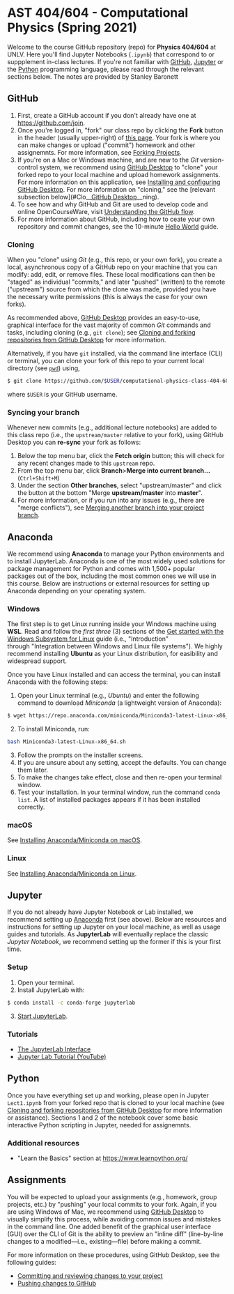 # AST 404/604 - Computational Physics (Spring 2021)
Welcome to the course GitHub repository (repo) for __Physics 404/604__  at UNLV.  Here you'll find Jupyter Notebooks (`.ipynb`) that correspond to or suppplement in-class lectures.  If you're not familiar with [GitHub](#GitHub), [Jupyter](#Jupyter) or the [Python](#Python) programming language, please read through the relevant sections below. The notes are provided by Stanley Baronett

## GitHub
1. First, create a GitHub account if you don't already have one at https://github.com/join.
2. Once you're logged in, "fork" our class repo by clicking the __Fork__ button in the header (usually upper-right) of [this page](https://github.com/zhuzh1983/computational-physics-class-404-604-Spring-2021).  Your fork is where you can make changes or upload ("commit") homework and other assignemnts.  For more information, see [Forking Projects](https://guides.github.com/activities/forking/).
3. If you're on a Mac or Windows machine, and are new to the _Git_ version-control system, we recommend using [GitHub Desktop](https://desktop.github.com/) to "clone" your forked repo to your local machine and upload homework assignments.  For more information on this application, see [Installing and configuring GitHub Desktop](https://docs.github.com/en/desktop/installing-and-configuring-github-desktop).  For more information on "cloning," see the [relevant subsection below](#Clo__[GitHub Desktop](https://desktop.github.com/)__ning).
4. To see how and why GitHub and Git are used to develop code and online OpenCourseWare, visit [Understanding the GitHub flow](https://guides.github.com/introduction/flow/).
5. For more information about GitHub, including how to ceate your own repository and commit changes, see the 10-minute [Hello World](https://guides.github.com/activities/hello-world/) guide.

### Cloning
When you "clone" using _Git_ (e.g., this repo, or your own fork), you create a local, asynchronous copy of a GitHub repo on your machine that you can modify: add, edit, or remove files.  These local modifications can then be "staged" as individual "commits," and later "pushed" (written) to the remote ("upstream") source from which the clone was made, provided you have the necessary write permissions (this is always the case for your own forks).

As recommended above, [GitHub Desktop](https://desktop.github.com/) provides an easy-to-use, graphical interface for the vast majority of common _Git_ commands and tasks, including cloning (e.g., `git clone`); see [Cloning and forking repositories from GitHub Desktop](https://docs.github.com/en/desktop/contributing-and-collaborating-using-github-desktop/cloning-and-forking-repositories-from-github-desktop) for more information.

Alternatively, if you have `git` installed, via the command line interface (CLI) or terminal, you can clone your fork of this repo to your current local directory (see [`pwd`](https://en.wikipedia.org/wiki/Pwd)) using,
```bash
$ git clone https://github.com/$USER/computational-physics-class-404-604-Spring-2021
```
where `$USER` is your GitHub username.

### Syncing your branch
Whenever new commits (e.g., additional lecture notebooks) are added to this class repo (i.e., the `upstream/master` relative to your fork), using GitHub Desktop you can __re-sync__ your fork as follows:
1. Below the top menu bar, click the __Fetch origin__ button; this will check for any recent changes made to this `upstream` repo.
2. From the top menu bar, click __Branch__>__Merge into current branch...__ (`Ctrl+Shift+M`)
3. Under the section __Other branches__, select "upstream/master" and click the button at the bottom "Merge __upstream/master__ into __master__".
4. For more information, or if you run into any issues (e.g., there are "merge conflicts"), see [Merging another branch into your project branch](https://docs.github.com/en/desktop/contributing-and-collaborating-using-github-desktop/syncing-your-branch#merging-another-branch-into-your-project-branch).


## Anaconda
We recommend using __Anaconda__ to manage your Python environments and to install JupyterLab.  Anaconda is one of the most widely used solutions for package management for Python and comes with 1,500+ popular packages out of the box, including the most common ones we will use in this course.  Below are instructions or external resources for setting up Anaconda depending on your operating system.

### Windows
The first step is to get Linux running inside your Windows machine using __WSL__.  Read and follow the _first three_ (3) sections of the [Get started with the Windows Subsystem for Linux](https://docs.microsoft.com/en-us/learn/modules/get-started-with-windows-subsystem-for-linux/) guide (i.e., "Introduction" through "Integration between Windows and Linux file systems").  We highly recommend installing __Ubuntu__ as your Linux distribution, for easibility and widespread support.

Once you have Linux installed and can access the terminal, you can install Anaconda with the following steps:
1. Open your Linux terminal (e.g., _Ubuntu_) and enter the following command to download _Miniconda_ (a lightweight version of Anaconda):
```bash
$ wget https://repo.anaconda.com/miniconda/Miniconda3-latest-Linux-x86_64.sh
```
2. To install Miniconda, run: 
```bash
bash Miniconda3-latest-Linux-x86_64.sh
```
3. Follow the prompts on the installer screens.
4. If you are unsure about any setting, accept the defaults.  You can change them later.
5. To make the changes take effect, close and then re-open your terminal window.
6. Test your installation.  In your terminal window, run the command `conda list`.  A list of installed packages appears if it has been installed correctly.

### macOS
See [Installing Anaconda/Miniconda on macOS](https://docs.conda.io/projects/conda/en/latest/user-guide/install/macos.html).

### Linux
See [Installing Anaconda/Miniconda on Linux](https://docs.conda.io/projects/conda/en/latest/user-guide/install/linux.html).


## Jupyter
If you do not already have Jupyter Notebook or Lab installed, we recommend setting up [Anaconda](#Anaconda) first (see above).  Below are resources and instructions for setting up Jupyter on your local machine, as well as usage guides and tutorials.  As __JupyterLab__ will eventually replace the classic _Jupyter Notebook_, we recommend setting up the former if this is your first time.

### Setup
1. Open your terminal.
2. Install JupyterLab with:
```bash
$ conda install -c conda-forge jupyterlab
```
3. [Start JupyterLab](https://jupyterlab.readthedocs.io/en/stable/getting_started/starting.html).

### Tutorials
- [The JupyterLab Interface](https://jupyterlab.readthedocs.io/en/stable/user/interface.html)
- [Jupyter Lab Tutorial (YouTube)](https://www.youtube.com/watch?v=7wfPqAyYADY)


## Python
Once you have everything set up and working, please open in Jupyter `Lect1.ipynb` from your forked repo that is cloned to your local machine (see [Cloning and forking repositories from GitHub Desktop](https://docs.github.com/en/desktop/contributing-and-collaborating-using-github-desktop/cloning-and-forking-repositories-from-github-desktop) for more information or assistance).  Sections 1 and 2 of the notebook cover some basic interactive Python scripting in Jupyter, needed for assignemnts.

### Additional resources
- "Learn the Basics" section at https://www.learnpython.org/

## Assignments
You will be expected to upload your assignments (e.g., homework, group projects, etc.) by "pushing" your local commits to your fork.  Again, if you are using Windows of Mac, we recommend using [GitHub Desktop](https://desktop.github.com/) to visually simplify this process, while avoiding common issues and mistakes in the command line.  One added benefit of the graphical user interface (GUI) over the CLI of Git is the ability to preview an "inline diff" (line-by-line changes to a modified—i.e., existing—file) before making a commit.

For more information on these procedures, using GitHub Desktop, see the following guides:
- [Committing and reviewing changes to your project](https://docs.github.com/en/desktop/contributing-and-collaborating-using-github-desktop/committing-and-reviewing-changes-to-your-project)
- [Pushing changes to GitHub](https://docs.github.com/en/desktop/contributing-and-collaborating-using-github-desktop/pushing-changes-to-github)


